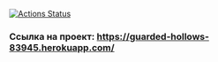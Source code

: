 [![Actions Status](https://github.com/antonlipilin/frontend-project-lvl4/workflows/Node%20CI/badge.svg)](https://github.com/antonlipilin/frontend-project-lvl4/actions)

### Ссылка на проект: https://guarded-hollows-83945.herokuapp.com/
